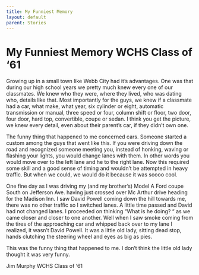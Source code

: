 ```yaml
---
title: My Funniest Memory
layout: default
parent: Stories
---
```


# My Funniest Memory WCHS Class of ‘61

Growing up in a small town like Webb City had it’s advantages.  One was that during our high school years we pretty much knew every one of our classmates.  We knew who they were, where they lived, who was dating who, details like that.  Most importantly for the guys, we knew if a classmate had a car, what make, what year, six cylinder or eight, automatic transmission or manual, three speed or four, column shift or floor, two door, four door, hard top, convertible, coupe or sedan.  I think you get the picture, we knew every detail, even about their parent’s car, if they didn’t own one.

The funny thing that happened to me concerned cars.  Someone started a custom among the guys that went like this.  If you were driving down the road and recognized someone meeting you, instead of honking, waving or flashing your lights, you would change lanes with them.  In other words you would move over to the left lane and he to the right lane.  Now this required some skill and a good sense of timing and wouldn’t be attempted in heavy traffic.  But when we could, we would do it because it was soooo cool.  

One fine day as I was driving my (and my brother’s) Model A Ford coupe South on Jefferson Ave. having just crossed over Mc Arthur drive heading for the Madison Inn.  I saw David Powell coming down the hill towards me, there was no other traffic so I switched lanes.  A little time passed and David had not changed lanes.  I proceeded on thinking “What is he doing? “ as we came closer and closer to one another.  Well when I saw smoke coming from the tires of the approaching car and whipped back over to my lane I realized, it wasn’t David Powell.  It was a little old lady, sitting dead stop, hands clutching the steering wheel and eyes as big as pies.  

This was the funny thing that happened to me.  I don’t think the little old lady thought it was very funny.

Jim Murphy WCHS Class of ‘61
